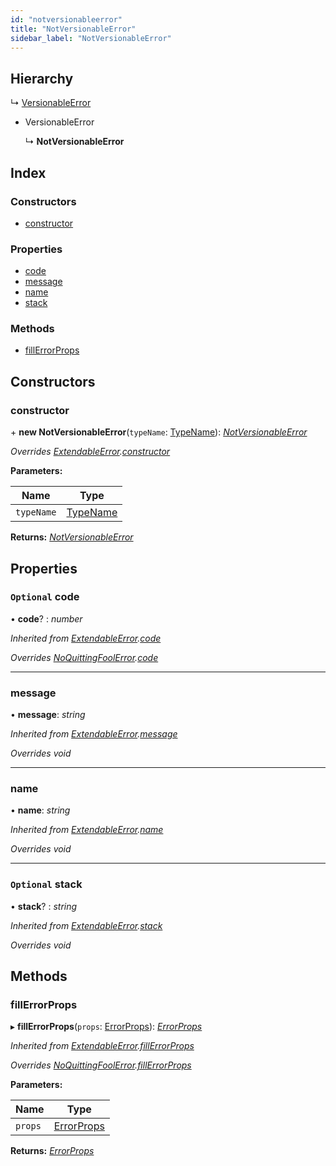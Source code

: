 ```yaml
---
id: "notversionableerror"
title: "NotVersionableError"
sidebar_label: "NotVersionableError"
---
```


## Hierarchy

  ↳ [VersionableError](versionableerror.md)

* VersionableError

  ↳ **NotVersionableError**

## Index

### Constructors

* [constructor](notversionableerror.md#constructor)

### Properties

* [code](notversionableerror.md#optional-code)
* [message](notversionableerror.md#message)
* [name](notversionableerror.md#name)
* [stack](notversionableerror.md#optional-stack)

### Methods

* [fillErrorProps](notversionableerror.md#fillerrorprops)

## Constructors

###  constructor

\+ **new NotVersionableError**(`typeName`: [TypeName](../modules/types.md#typename)): *[NotVersionableError](notversionableerror.md)*

*Overrides [ExtendableError](extendableerror.md).[constructor](extendableerror.md#constructor)*

**Parameters:**

Name | Type |
------ | ------ |
`typeName` | [TypeName](../modules/types.md#typename) |

**Returns:** *[NotVersionableError](notversionableerror.md)*

## Properties

### `Optional` code

• **code**? : *number*

*Inherited from [ExtendableError](extendableerror.md).[code](extendableerror.md#optional-code)*

*Overrides [NoQuittingFoolError](noquittingfoolerror.md).[code](noquittingfoolerror.md#optional-code)*

___

###  message

• **message**: *string*

*Inherited from [ExtendableError](extendableerror.md).[message](extendableerror.md#message)*

*Overrides void*

___

###  name

• **name**: *string*

*Inherited from [ExtendableError](extendableerror.md).[name](extendableerror.md#name)*

*Overrides void*

___

### `Optional` stack

• **stack**? : *string*

*Inherited from [ExtendableError](extendableerror.md).[stack](extendableerror.md#optional-stack)*

*Overrides void*

## Methods

###  fillErrorProps

▸ **fillErrorProps**(`props`: [ErrorProps](../modules/types.md#errorprops)): *[ErrorProps](../modules/types.md#errorprops)*

*Inherited from [ExtendableError](extendableerror.md).[fillErrorProps](extendableerror.md#fillerrorprops)*

*Overrides [NoQuittingFoolError](noquittingfoolerror.md).[fillErrorProps](noquittingfoolerror.md#fillerrorprops)*

**Parameters:**

Name | Type |
------ | ------ |
`props` | [ErrorProps](../modules/types.md#errorprops) |

**Returns:** *[ErrorProps](../modules/types.md#errorprops)*
